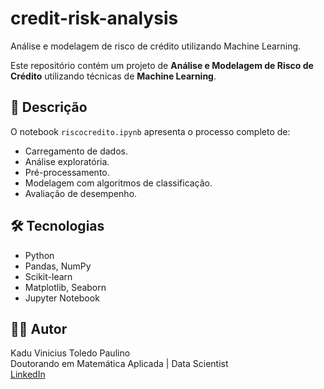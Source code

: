 # credit-risk-analysis
Análise e modelagem de risco de crédito utilizando Machine Learning.

Este repositório contém um projeto de **Análise e Modelagem de Risco de Crédito** utilizando técnicas de **Machine Learning**.

## 📌 Descrição
O notebook `riscocredito.ipynb` apresenta o processo completo de:
- Carregamento de dados.
- Análise exploratória.
- Pré-processamento.
- Modelagem com algoritmos de classificação.
- Avaliação de desempenho.

## 🛠️ Tecnologias
- Python
- Pandas, NumPy
- Scikit-learn
- Matplotlib, Seaborn
- Jupyter Notebook

## 👨‍💻 Autor
Kadu Vinicius Toledo Paulino  
Doutorando em Matemática Aplicada | Data Scientist  
[LinkedIn](https://www.linkedin.com/in/kadu-toledo-800264b3)
